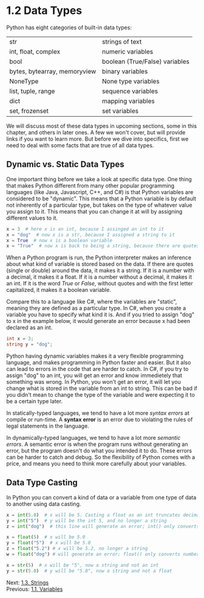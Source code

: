 # 1.2 Data Types

Python has eight categories of built-in data types:

|  | |
| --- | --- |
| str | strings of text |
| int, float, complex | numeric variables |
| bool | boolean (True/False) variables |
| bytes, bytearray, memoryview | binary variables |
| NoneType | None type variables |
| list, tuple, range | sequence variables |
| dict | mapping variables |
| set, frozenset | set variables |

We will discuss most of these data types in upcoming sections, some in this chapter, and others in later ones. 
A few we won't cover, but will provide links if you want to learn more. But before we dive into specifics, 
first we need to deal with some facts that are true of all data types.


## Dynamic vs. Static Data Types
One important thing before we take a look at specific data type. One thing that makes Python different from many 
other popular programming languages (like Java, Javascript,  C++, and C#) is that Python variables are considered 
to be "dynamic". This means that a Python variable is by default not inherently of a particular type, but takes on 
the type of whatever value you assign to it. This means that you can change it at will by assigning different values 
to it.

```python
x = 3  # here x is an int, because I assinged an int to it
x = "dog"  # now x is a str, because I assigned a string to it
x = True  # now x is a boolean variable
x = "True"  # now x is back to being a string, because there are quotes
```

When a Python program is run, the Python interpreter makes an inference about what kind of variable is stored based 
on the data. If there are quotes (single or double) around the data, it makes it a string. If it is a number with a 
decimal, it makes it a float. If it is a number without a decimal, it makes it an int. If it is the word *True* or 
*False*, without quotes and with the first letter capitalized, it makes it a boolean variable.

Compare this to a language like C#, where the variables are "static", meaning they are defined as a particular type. 
In C#, when you create a variable you have to specify what kind it is. And if you tried to assign "dog" to x in the 
example below, it would generate an error because x had been declared as an int.

```c#
int x = 3; 
string y = "dog";
```

Python having dynamic variables makes it a very flexible programming language, and makes programming in Python 
faster and easier. But it also can lead to errors in the code that are harder to catch. In C#, if you try to 
assign "dog" to an int, you will get an error and know immedietely that something was wrong. In Python, you 
won't get an error, it will let you change what is stored in the variable from an int to string. This can be 
bad if you didn't mean to change the type of the variable and were expecting it to be a certain type later.

In statically-typed languages, we tend to have a lot more *syntax errors* at compile or run-time. A **syntax error** 
is an error due to violating the rules of legal statements in the language.

In dynamically-typed languages, we tend to have a lot more *semantic* *errors*. A semantic error is when the program 
runs without generating an error, but the program doesn't do what you intended it to do. These errors can be harder to 
catch and debug. So the flexibility of Python comes with a price, and means you need to think more carefully about your 
variables.

## Data Type Casting

In Python you can convert a kind of data or a variable from one type of data to another using data casting.

```python
x = int(5.8)  # x will be 5. Casting a float as an int truncates decimals
y = int("5")  # y will be the int 5, and no longer a string  
z = int("dog")  # this line will generate an error; int() only converts numbers

x = float(5)  # x will be 5.0
y = float("5")  # x will be 5.0
z = float("5.2") # x will be 5.2, no longer a string
w = float("dog") # will generate an error; float() only converts numbers

x = str(5)  # x will be "5", now a string and not an int
y = str(5.0)  # y will be "5.0", now a string and not a float
```

Next: [1.3. Strings](1.3.%20Strings.md)<br>
Previous: [1.1. Variables](1.1.%20Variables.md)